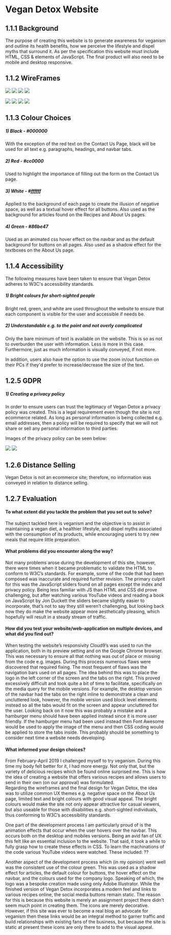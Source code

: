 # Vegan Detox Website


## 1.1.1 Background
The purpose of creating this website is to generate awareness for veganism and outline its health benefits, 
how we perceive the lifestyle and dispel myths that surround it. As per the specification this website must include HTML, CSS & elements of JavaScript.
The final product will also need to be mobile and desktop responsive. 


## 1.1.2 WireFrames

![](imgs/home_desktop.png)
![](imgs/about_desktop.png)
![](imgs/recipes_desktop.png)
![](imgs/contact_desktop.png)

![](imgs/home_mobile.png)
![](imgs/about_mobile.png)
![](imgs/recipes_mobile.png)
![](imgs/contact_mobile.png)


## 1.1.3 Colour Choices
##### 1) Black - #000000
With the exception of the red text on the Contact Us Page, black will be used for all text e.g. paragraphs, headings, and navbar tabs. 

##### 2) Red - #cc0000
Used to highlight the importance of filling out the form on the Contact Us page. 


##### 3) White - #ffffff
Applied to the background of each page to create the illusion  of negative space, as well as a textual hover effect for all buttons. 
Also used as the background for articles found on the Recipes and About Us pages. 

##### 4) Green - #86be47
Used as an animated css hover effect on the navbar and as the default background for buttons on all pages.
Also used as a shadow effect for the textboxes on the About Us page.

## 1.1.4 Accessibility
The following measures have been taken to ensure that Vegan Detox adheres to W3C's accessibility standards.
##### 1) Bright colours for short-sighted people
Bright red, green, and white are used throughout the website to ensure that each component is visible for the user and accessible if needs be. 

##### 2) Understandable e.g. to the point and not overly complicated
Only the bare minimum of text is available on the website. This is so as not to overburden the user with information. Less is more in this case.
Furthermore, just as much information is visually conveyed, if not more. 
 
In addition, users also have the option to use the zoom in/out function on their PCs if they'd prefer to increase/decrease the size of the text. 

## 1.2.5 GDPR
##### 1) Creating a privacy policy
In order to ensure users can trust the legitimacy of Vegan Detox a privacy policy was created.
This is a legal requirement even though the site is not ecommerce related. As long as personal information is being collected e.g. email addresses, 
then a policy will be required to specify that we will not share or sell any personal information to third parties.  

Images of the privacy policy can be seen below: 

![](imgs/privacy_policy_desktop.png)
![](imgs/privacy_policy_mobile.png)



## 1.2.6 Distance Selling
Vegan Detox is not an ecommerce site; therefore, no information was conveyed in relation to distance selling.

## 1.2.7 Evaluation
#### To what extent did you tackle the problem that you set out to solve?
The subject tackled here is veganism and the objective is to assist in maintaining a vegan diet, a healthier lifestyle, and dispel myths associated with the consumption of its products, while encouraging users to try new meals that require little preparation. 

#### What problems did you encounter along the way?
Not many problems arose during the development of this site, however, there were times when it became problematic to validate the HTML to conform to W3C’s standards. For example, some of the code that had been composed was inaccurate and required further revision. The primary culprit for this was the JavaScript sliders found on all pages except the index and privacy policy. 
Being less familiar with JS than HTML and CSS did prove challenging, but after watching various YouTube videos and reading a book on JavaScript by Jon Duckett the sliders became slightly easier to incorporate, that’s not to say they still weren’t challenging, but looking back now they do make the website appear more aesthetically pleasing, which hopefully will result in a steady stream of traffic.

#### How did you test your website/web-application on multiple devices, and what did you find out?
When testing the website’s responsivity Cloud9’s was used to run the application, both in its preview setting and on the Google Chrome browser. This was necessary to ensure all that nothing was out of place or missing from the code e.g. images. 
During this process numerous flaws were discovered that required fixing. The most frequent of flaws was the navigation bars used on all pages. The idea behind this was to place the logo in the left corner of the screen and the tabs on the right. This proved excessively difficult and took quite a bit of time to facilitate, specifically on the media query for the mobile versions. For example, the desktop version of the navbar had the tabs on the right inline to demonstrate a clean and uncluttered look, however, the mobile version used block level elements instead so all the tabs would fit on the screen and appear uncluttered for the user. 
Looking back on it now this was probably a mistake and a hamburger menu should have been applied instead since it is more user friendly. If the hamburger menu had been used instead then Font Awesome would be used to apply the image of the menu and then CSS coding would be applied to store the tabs inside. This probably should be something to consider next time a website needs developing. 

#### What informed your design choices?
From February-April 2019 I challenged myself to try veganism. During this time my body felt better for it, I had more energy. Not only that, but the variety of delicious recipes which be found online surprised me. 
This is how the idea of creating a website that offers various recipes and allows users to send in their own (on our approval) was formulated.          
Regarding the wireframes and the final design for Vegan Detox, the idea was to utilize common UX themes e.g. negative space on the About Us page, limited text and bright colours with good visual appeal. The bright colours would make the site not only appear attractive for casual viewers, but also useable for those with disabilities e.g. short-sighted individuals, thus conforming to W3C’s accessibility standards. 

One part of the development process I am particularly proud of is the animation effects that occur when the user hovers over the navbar. This occurs both on the desktop and mobiles versions. 
Being an avid fan of UX this felt like an essential inclusion to the website. That said, it took a while to fully grasp how to create these effects in CSS. To learn the machinations of the code various YouTube videos were watched. These included: ??

Another aspect of the development process which (in my opinion) went well was the consistent use of the colour green. This was used as a shadow effect for articles, the default colour for buttons, the hover effect on the navbar, and the colours used for the company logo. Speaking of which, the logo was a bespoke creation made using only Adobe Illustrator.
While the finished version of Vegan Detox incorporates a modern feel and links to various recipes online, the social media buttons remain static. The reason for this is because this website is merely an assignment project there didn’t seem much point in creating them. The icons are merely decorative. However, if this site was ever to become a real blog an advocate for veganism then these links would be an integral method to garner traffic and build relationships with existing fans of the business, but because the site is static at present these icons are only there to add to the visual appeal. 
